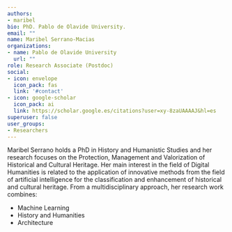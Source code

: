 ```yaml
---
authors:
- maribel
bio: PhD. Pablo de Olavide University.
email: ""
name: Maribel Serrano-Macias
organizations:
- name: Pablo de Olavide University
  url: ""
role: Research Associate (Postdoc)
social:
- icon: envelope
  icon_pack: fas
  link: '#contact'
- icon: google-scholar
  icon_pack: ai
  link: https://scholar.google.es/citations?user=xy-8zaUAAAAJ&hl=es
superuser: false
user_groups:
- Researchers
---
```


Maribel Serrano holds a PhD in History and Humanistic Studies and her research focuses on the Protection, Management and Valorization of Historical and Cultural Heritage. Her main interest in the field of Digital Humanities is related to the application of innovative methods from the field of artificial intelligence for the classification and enhancement of historical and cultural heritage. From a multidisciplinary approach, her research work combines:

+ Machine Learning
+ History and Humanities
+ Architecture
